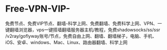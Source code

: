 # Free-VPN-VIP-
免费节点、免费VIP节点、翻墙-科学上网、免费翻墙、免费科学上网、VPN、一键翻墙浏览器，vps一键搭墙翻墙服务器主机/教程，免费shadowsocks/ss/ssr /v2ray/goflyway账号/节点，免费自由上网、翻墙、翻墙梯子，电脑、手机、iOS、安卓、windows、Mac、Linux、路由器翻墙、科学上网
